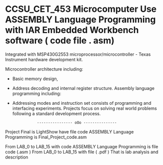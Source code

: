 # CCSU_CET_453 Microcomputer Use ASSEMBLY Language Programming with IAR Embedded Workbench software ( code file . asm) 
Integrated with MSP430G2553 microprocessor/microcontroller - Texas Instrument hardware development kit.

Microcontroller architecture including:
   * Basic memory design, 
   * Address decoding and internal register structure. 
Assembly language programming including:  
   * Addressing modes and instruction set consists of programming and interfacing experiments. 
Projects focus on solving real world problems following a standard development process.  


                    ---------------- oOo ---------------

Project Final is LightShow have file code ASSEMBLY Language Programming is Final_Project_code.asm



From LAB_0 to LAB_15 with code ASSEMBLY Language Programming is file code (.asm )
From LAB_0 to LAB_15 with file ( .pdf ) That is lab analysis and description
